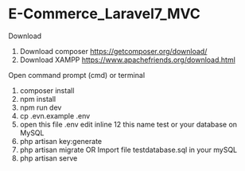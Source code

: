 # E-Commerce_Laravel7_MVC
Download
1. Download composer https://getcomposer.org/download/
2. Download XAMPP https://www.apachefriends.org/download.html

Open command prompt (cmd) or terminal
1. composer install
2. npm install
3. npm run dev
4. cp .evn.example .env
5. open this file .env edit inline 12 this name test or your database on MySQL
6. php artisan key:generate
7. php artisan migrate 
   OR 
   Import file testdatabase.sql in your mySQL
8. php artisan serve
